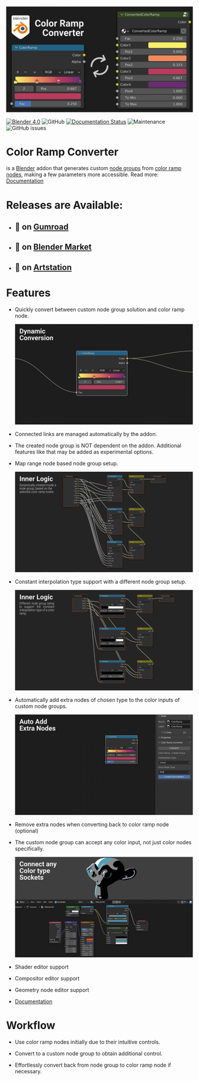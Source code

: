 ![ColorRampConverter](docs/images/colorrampconverter_index.png)

[![Blender 4.0](https://img.shields.io/badge/Blender-4.0.0-blue.svg)](https://www.blender.org/) 
![GitHub](https://img.shields.io/github/license/markelekdotcom/color-ramp-converter?color=blue)
[![Documentation Status](https://readthedocs.org/projects/colorrampconverter/badge/?version=latest)](https://colorrampconverter.readthedocs.io/en/latest/?badge=latest)
![Maintenance](https://img.shields.io/maintenance/yes/2023)
![GitHub issues](https://img.shields.io/github/issues-raw/markelekdotcom/color-ramp-converter)

# Color Ramp Converter
 is a <a href="https://www.blender.org/" target="_blank">Blender</a> addon that generates custom <a href="https://docs.blender.org/manual/en/latest/interface/controls/nodes/groups.html" target="_blank">node groups</a> from <a href="https://docs.blender.org/manual/en/latest/render/shader_nodes/converter/color_ramp.html" target="_blank">color ramp nodes</a>, making a few parameters more accessible.
Read more: <a href="https://colorrampconverter.readthedocs.io/en/latest/" target="_blank">Documentation</a> 

# Releases are Available:

- ## 🛒 on <a href="https://davidelek.gumroad.com/l/colorrampconverter" target="_blank">Gumroad</a>

- ## 🛒 on <a href="https://blendermarket.com/products/colorrampconverter" target="_blank">Blender Market</a>

- ## 🛒 on <a href="https://www.artstation.com/a/20894561" target="_blank">Artstation</a>

# Features

- Quickly convert between custom node group solution and color ramp node.

    ![ColorRampConverter](docs/images/dynamic_conversion_feature.gif)
    
- Connected links are managed automatically by the addon.

- The created node group is NOT dependent on the addon.
Additional features like that may be added as experimental options.

- Map range node based node group setup.
    
    ![ColorRampConverter](docs/images/node_group_inside.png)

- Constant interpolation type support with a different node group setup.

    ![ColorRampConverter](docs/images/node_group_inside_v2.png)

- Automatically add extra nodes of chosen type to the color inputs of custom node groups.
    
    ![ColorRampConverter](docs/images/extra_nodes_feature.gif)

- Remove extra nodes when converting back to color ramp node (optional) 

- The custom node group can accept any color input, not just color nodes specifically.

    ![ColorRampConverter](docs/images/color_input.gif)

- Shader editor support

- Compositor editor support

- Geometry node editor support

- <a href="https://colorrampconverter.readthedocs.io/en/latest/" target="_blank">Documentation</a> 

# Workflow

- Use color ramp nodes initially due to their intuitive controls.

- Convert to a custom node group to obtain additional control.

- Effortlessly convert back from node group to color ramp node if necessary.